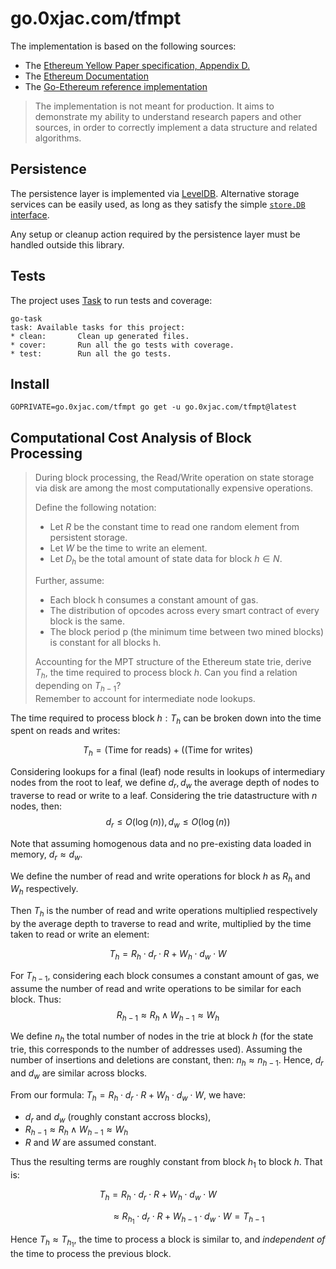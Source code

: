<!-- Copyright (C) 2024 Jacques Dafflon | 0xjac - All Rights Reserved -->

# go.0xjac.com/tfmpt

The implementation is based on the following sources:

- The [Ethereum Yellow Paper specification, Appendix D.](https://ethereum.github.io/yellowpaper/paper.pdf)
- The [Ethereum Documentation](https://ethereum.org/en/developers/docs/data-structures-and-encoding/patricia-merkle-trie/)
- The [Go-Ethereum reference implementation](https://github.com/ethereum/go-ethereum/tree/master/trie)

> The implementation is not meant for production.
> It aims to demonstrate my ability to understand research papers and other sources,
> in order to correctly implement a data structure and related algorithms.

## Persistence

The persistence layer is implemented via [LevelDB](https://github.com/syndtr/goleveldb).
Alternative storage services can be easily used,
as long as they satisfy the simple [`store.DB` interface](./store/store.go).

Any setup or cleanup action required by the persistence layer must be handled outside this library.  

## Tests

The project uses [Task](https://taskfile.dev/) to run tests and coverage:

```console
go-task
task: Available tasks for this project:
* clean:       Clean up generated files.
* cover:       Run all the go tests with coverage.
* test:        Run all the go tests.
```

## Install

```shell
GOPRIVATE=go.0xjac.com/tfmpt go get -u go.0xjac.com/tfmpt@latest
```

## Computational Cost Analysis of Block Processing

> During block processing, the Read/Write operation on state storage via disk are
> among the most computationally expensive operations.
>
> Define the following notation:
> - Let $R$ be the constant time to read one random element from persistent storage.
> - Let $W$ be the time to write an element.
> - Let $D_h$ be the total amount of state data for block $h \in N$.
>
> Further, assume:
> - Each block h consumes a constant amount of gas.
> - The distribution of opcodes across every smart contract of every block is the same.
> - The block period p (the minimum time between two mined blocks) is constant for all blocks h.
>
> Accounting for the MPT structure of the Ethereum state trie, derive $T_h$, the
> time required to process block $h$. Can you find a relation depending on $T_{h−1}$?  
> Remember to account for intermediate node lookups.

The time required to process block $h: T_h$ can be broken down into the time spent on reads and writes:

$$T_h=(\textrm{Time for reads})+((\textrm{Time for writes})$$

Considering lookups for a final (leaf) node results in lookups of intermediary nodes from the root to leaf, we define $d_r, d_w$ the average depth of nodes to traverse to read or write to a leaf. Considering the trie datastructure with $n$ nodes, then:
$$d_r \leq O(\log(n)), d_w \leq O(\log(n))$$  

Note that assuming homogenous data and no pre-existing data loaded in memory, $d_r \approx d_w$.

We define the number of read and write operations for block $h$ as $R_h$ and $W_h$ respectively.

Then $T_h$ is the number of read and write operations multiplied respectively by the average depth to traverse to read and write, multiplied by the time taken to read or write an element:

$$T_h = R_h \cdot d_r \cdot R + W_h \cdot d_w \cdot W$$

For $T_{h-1}$, considering each block consumes a constant amount of gas,
we assume the number of read and write operations to be similar for each block. Thus:
$$R_{h-1} \approx R_h \land W_{h-1} \approx W_h$$

We define $n_h$ the total number of nodes in the trie at block $h$
(for the state trie, this corresponds to the number of addresses used).
Assuming the number of insertions and deletions are constant, then: $n_h \approx n_{h-1}$. Hence, $d_r$ and $d_w$ are similar across blocks.

From our formula: $T_h = R_h \cdot d_r \cdot R + W_h \cdot d_w \cdot W$,
we have:
- $d_r$ and $d_w$ (roughly constant accross blocks),
- $R_{h-1} \approx R_h \land W_{h-1} \approx W_h$
- $R$ and $W$ are assumed constant.

Thus the resulting terms are roughly constant from block $h_1$ to block $h$.
That is:

$$T_h = R_h \cdot d_r \cdot R + W_h \cdot d_w \cdot W\hspace{2em}$$
  
$$\hspace{4em}\approx R_{h_1} \cdot d_r \cdot R + W_{h-1} \cdot d_w \cdot W = T_{h-1}$$

Hence $T_h \approx T_{h_1}$, the time to process a block is similar to, and *independent of* the time to process the previous block.

